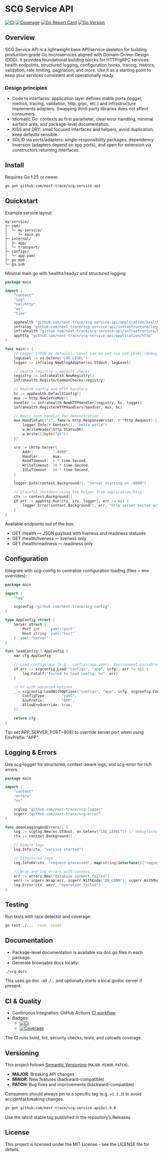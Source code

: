 # SCG Service API

[![CI](https://github.com/next-trace/scg-service-api/actions/workflows/ci.yml/badge.svg)](https://github.com/next-trace/scg-service-api/actions/workflows/ci.yml)
[![Coverage](https://codecov.io/gh/next-trace/scg-service-api/branch/main/graph/badge.svg)](https://codecov.io/gh/next-trace/scg-service-api)
[![Go Report Card](https://goreportcard.com/badge/github.com/next-trace/scg-service-api)](https://goreportcard.com/report/github.com/next-trace/scg-service-api)
[![Go Version](https://img.shields.io/github/go-mod/go-version/next-trace/scg-service-api)](https://github.com/next-trace/scg-service-api)

## Overview

SCG Service API is a lightweight base API/service skeleton for building production-grade Go microservices aligned with Domain-Driven Design (DDD). It provides foundational building blocks for HTTP/gRPC services: health endpoints, structured logging, configuration hooks, tracing, metrics, validation, rate limiting, pagination, and more. Use it as a starting point to keep your services consistent and operationally ready.

### Design principles
- Code to interfaces: application layer defines stable ports (logger, metrics, tracing, validation, http, grpc, etc.) and infrastructure implements adapters. Swapping third-party libraries does not affect consumers.
- Idiomatic Go: contexts as first parameter, clear error handling, minimal surface area, and package-level documentation.
- KISS and DRY: small focused interfaces and helpers; avoid duplication; keep defaults sensible.
- SOLID via ports/adapters: single-responsibility packages, dependency inversion (adapters depend on app ports), and open for extension via constructors returning interfaces.

## Install

Requires Go 1.25 or newer.

```bash
go get github.com/next-trace/scg-service-api
```

## Quickstart

Example service layout:

```
my-service/
├─ cmd/
│  └─ my-service/
│     └─ main.go
├─ internal/
│  ├─ app/
│  └─ transport/
├─ configs/
│  └─ app.yaml
├─ go.mod
└─ go.sum
```

Minimal main.go with healthz/readyz and structured logging:

```go
package main

import (
    "context"
    "log"
    "net/http"
    "os"
    "time"

    apphealth "github.com/next-trace/scg-service-api/application/health"
    infralog "github.com/next-trace/scg-service-api/infrastructure/logger"
    infrahealth "github.com/next-trace/scg-service-api/infrastructure/health"
    apphttp "github.com/next-trace/scg-service-api/application/http"
)

func main() {
    // Logger (JSON by default). Level can be set via LOG_LEVEL (debug, info, warn, error).
    logLevel := os.Getenv("LOG_LEVEL")
    logger := infralog.NewSlogAdapter(os.Stdout, logLevel)

    // Health registry + default checks
    registry := infrahealth.NewRegistry()
    infrahealth.RegisterCommonChecks(registry)

    // Health config and HTTP handlers
    hc := apphealth.DefaultConfig()
    mux := http.NewServeMux()
    handler := infrahealth.NewHTTPHandler(registry, hc, logger)
    infrahealth.RegisterHTTPHandlers(handler, mux, hc)

    // Basic root handler for demonstration
    mux.HandleFunc("/", func(w http.ResponseWriter, r *http.Request) {
        logger.Info(r.Context(), "hello world")
        w.WriteHeader(http.StatusOK)
        w.Write([]byte("ok"))
    })

    srv := &http.Server{
        Addr:         ":8080",
        Handler:      mux,
        ReadTimeout:  5 * time.Second,
        WriteTimeout: 10 * time.Second,
        IdleTimeout:  60 * time.Second,
    }

    logger.Info(context.Background(), "server starting on :8080")

    // Graceful shutdown using the helper from application/http
    ctx := context.Background()
    if err := apphttp.Run(ctx, srv, logger); err != nil {
        logger.Error(context.Background(), err, "http server exited with error")
    }
}
```

Available endpoints out of the box:
- GET /health           — JSON payload with liveness and readiness statuses
- GET /health/liveness  — liveness only
- GET /health/readiness — readiness only

## Configuration

Integrate with scg-config to centralize configuration loading (files + env overrides):

```go
package main

import (
    "log"

    scgconfig "github.com/next-trace/scg-config"
)

type AppConfig struct {
    Server struct {
        Port int    `yaml:"port"`
        Host string `yaml:"host"`
    } `yaml:"server"`
}

func loadConfig() AppConfig {
    var cfg AppConfig

    // Load configs/app (e.g., configs/app.yaml). Environment variables can override values.
    if err := scgconfig.Load("configs", "app", &cfg); err != nil {
        log.Fatalf("failed to load config: %v", err)
    }

    // Or with advanced options
    _ = scgconfig.LoadWithOptions("configs", "app", &cfg, scgconfig.ConfigOptions{
        ConfigType:       "yaml",
        EnvPrefix:        "APP",
        AllowEnvOverride: true,
    })

    return cfg
}
```

Tip: set APP_SERVER_PORT=8081 to override server.port when using EnvPrefix: "APP".

## Logging & Errors

Use scg-logger for structured, context-aware logs, and scg-error for rich errors.

```go
package main

import (
    "context"
    "errors"
    "os"

    scglog "github.com/next-trace/scg-logger"
    scgerr "github.com/next-trace/scg-error"
)

func demoLoggingAndErrors() {
    log := scglog.New(os.Stdout, os.Getenv("LOG_LEVEL")) // debug|info|warn|error
    ctx := context.Background()

    // Simple logs
    log.Info(ctx, "service started")

    // Structured logs
    log.InfoKV(ctx, "request processed", map[string]interface{}{"request_id": "abc-123", "user": "alice"})

    // Wrap and log errors with context
    err := errors.New("database connect failed")
    werr := scgerr.Wrap(err, scgerr.WithCode("DB_CONN"), scgerr.WithMsg("cannot connect to primary DB"))
    log.Error(ctx, werr, "operation failed")
}
```

## Testing

Run tests with race detector and coverage:

```bash
go test ./... -race -cover
```

## Documentation

- Package-level documentation is available via doc.go files in each package.
- Generate browsable docs locally:

```bash
./scg docs
```

This uses go doc -all ./... and optionally starts a local godoc server if present.

## CI & Quality

- Continuous Integration: GitHub Actions [CI workflow](https://github.com/next-trace/scg-service-api/actions/workflows/ci.yml)
- Badges:
  - [![CI](https://github.com/next-trace/scg-service-api/actions/workflows/ci.yml/badge.svg)](https://github.com/next-trace/scg-service-api/actions/workflows/ci.yml)
  - [![Coverage](https://codecov.io/gh/next-trace/scg-service-api/branch/main/graph/badge.svg)](https://codecov.io/gh/next-trace/scg-service-api)

The CI runs build, lint, security checks, tests, and uploads coverage.

## Versioning

This project follows [Semantic Versioning](https://semver.org/) (`MAJOR.MINOR.PATCH`).

- **MAJOR**: Breaking API changes
- **MINOR**: New features (backward-compatible)
- **PATCH**: Bug fixes and improvements (backward-compatible)

Consumers should always pin to a specific tag (e.g. `v1.2.3`) to avoid accidental breaking changes.

```bash
go get github.com/next-trace/scg-service-api@v1.0.0
```

Use the latest stable tag published in the repository’s Releases.

## License

This project is licensed under the MIT License - see the LICENSE file for details.
